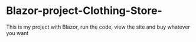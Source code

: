 # Blazor-project-Clothing-Store-
This is my project with Blazor, run the code, view the site and buy whatever you want
